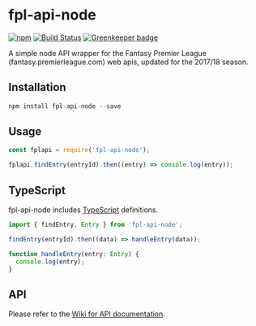 # fpl-api-node

[![npm](https://img.shields.io/npm/v/fpl-api-node.svg)](https://www.npmjs.com/package/fpl-api-node)
[![Build Status](https://travis-ci.org/tgreyjs/fpl-api-node.svg?branch=master)](https://travis-ci.org/tgreyuk/fpl-api-node)
[![Greenkeeper badge](https://badges.greenkeeper.io/tgreyjs/fpl-api-node.svg)](https://greenkeeper.io/)

A simple node API wrapper for the Fantasy Premier League (fantasy.premierleague.com) web apis, updated for the 2017/18 season. 

## Installation

```js
npm install fpl-api-node --save
```

## Usage

```js
const fplapi = require('fpl-api-node');

fplapi.findEntry(entryId).then((entry) => console.log(entry));
```

## TypeScript

fpl-api-node includes [TypeScript](http://www.typescriptlang.org/) definitions.

```js
import { findEntry, Entry } from 'fpl-api-node';

findEntry(entryId).then((data) => handleEntry(data));

function handleEntry(entry: Entry) {
  console.log(entry);
}
```

## API

Please refer to the [Wiki for API documentation](https://github.com/tgreyjs/fpl-api-node/wiki).
